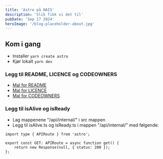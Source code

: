 ```yaml
---
title: 'Astro på NAIS'
description: 'Slik fikk vi det til'
pubDate: 'Sep 17 2024'
heroImage: '/blog-placeholder-about.jpg'
---
```

## Kom i gang

- Installer `yarn create astro`
- Kjør lokalt `yarn dev`

### Legg til README, LICENCE og CODEOWNERS

- [Mal for README](https://github.com/navikt/offentlig/blob/main/README.template.md)
- [Mal for LICENCE](https://github.com/navikt/offentlig/blob/main/LISENSIERING.md)
- [Mal for CODEOWNERS](https://github.com/navikt/offentlig/blob/main/CODEOWNERS)

### Legg til isAlive og isReady

- Lag mappenene "/api/internal/" i src mappen
- Legg til isAlive.ts og isReady.ts i mappen "/api/internal/" med følgende:

```
import type { APIRoute } from 'astro';

export const GET: APIRoute = async function get() {
    return new Response(null, { status: 200 });
};
```
